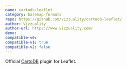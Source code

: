 ```yaml
---
name: cartodb-leaflet
category: basemap-formats
repo: https://github.com/vizzuality/cartodb-leaflet/
author: Vizzuality
author-url: https://www.vizzuality.com/
demo: 
compatible-v0:
compatible-v1: true
compatible-v2: false
---
```


Official <a href="https://carto.com/">CartoDB</a> plugin for Leaflet.
